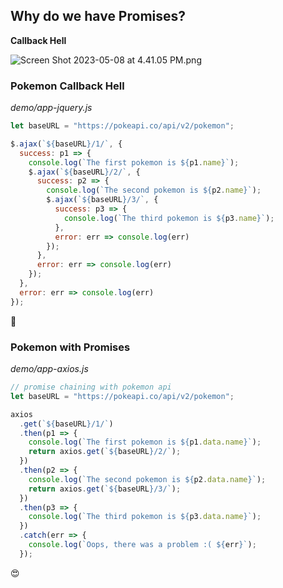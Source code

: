 ## Why do we have Promises?
**Callback Hell**

![Screen Shot 2023-05-08 at 4.41.05 PM.png](https://s3-us-west-2.amazonaws.com/secure.notion-static.com/b623a10b-2c0d-47a7-ab92-8887d3d134e6/Screen_Shot_2023-05-08_at_4.41.05_PM.png)

### Pokemon Callback Hell
_demo/app-jquery.js_
```js
let baseURL = "https://pokeapi.co/api/v2/pokemon";

$.ajax(`${baseURL}/1/`, {
  success: p1 => {
    console.log(`The first pokemon is ${p1.name}`);
    $.ajax(`${baseURL}/2/`, {
      success: p2 => {
        console.log(`The second pokemon is ${p2.name}`);
        $.ajax(`${baseURL}/3/`, {
          success: p3 => {
            console.log(`The third pokemon is ${p3.name}`);
          },
          error: err => console.log(err)
        });
      },
      error: err => console.log(err)
    });
  },
  error: err => console.log(err)
});
```
🤢​

### Pokemon with Promises
_demo/app-axios.js_
```js
// promise chaining with pokemon api
let baseURL = "https://pokeapi.co/api/v2/pokemon";

axios
  .get(`${baseURL}/1/`)
  .then(p1 => {
    console.log(`The first pokemon is ${p1.data.name}`);
    return axios.get(`${baseURL}/2/`);
  })
  .then(p2 => {
    console.log(`The second pokemon is ${p2.data.name}`);
    return axios.get(`${baseURL}/3/`);
  })
  .then(p3 => {
    console.log(`The third pokemon is ${p3.data.name}`);
  })
  .catch(err => {
    console.log(`Oops, there was a problem :( ${err}`);
  });
```
😍
